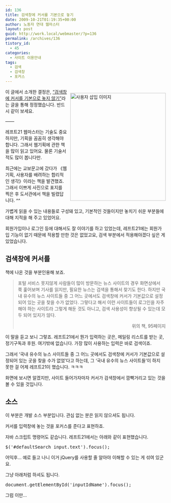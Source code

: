 ```yaml
---
id: 136
title: 검색창에 커서를 기본으로 놓기
date: 2009-10-21T01:19:35+00:00
author: 노동자 연대 웹마스터
layout: post
guid: http://work.local/webmaster/?p=136
permalink: /archives/136
tistory_id:
  - 45
categories:
  - 사이트 이용안내
tags:
  - 검색
  - 검색창
  - 포커스
---
```

<p style="clear: both; float: right; ">
  <img src="http://work.local/webmaster/wp-content/uploads/1/cfile30.uf.192A1C474D0847230294A0.jpg" class="aligncenter" width="300" height="337" alt="사용자 삽입 이미지" filename="091010-0009.jpg" filemime="image/jpeg" style="margin-left:10px;" />
</p>

이 글에서 소개한 결정은, <a href="http://work.local/webmaster/entry/%EA%B2%80%EC%83%89%EC%B0%BD%EC%9D%84-%EC%BB%A4%EC%84%9C%EC%97%90-%EA%B8%B0%EB%B3%B8%EC%9C%BC%EB%A1%9C-%EB%86%93%EC%A7%80-%EC%95%8A%EA%B8%B0" target="_blank" class="tx-link">&#8220;검색창에 커서를 기본으로 놓지 않기&#8221;</a>라는 글을 통해 정정했습니다. 반드시 같이 보세요.

&#8212;&#8212;

레프트21 웹마스터는 기술도 중요하지만, 기획을 꼼꼼히 생각해야 합니다. 그래서 웹기획에 관한 책을 많이 읽고 있어요. 물론 기술서적도 많이 봅니다만.

최근에는 교보문고에 갔다가 《웹기획, 사용자를 배려하는 합리적인 생각》이라는 책을 발견했죠. 그래서 이쁘게 사진으로 표지를 찍은 후 도서관에서 책을 빌렸답니다. ^^

가볍게 읽을 수 있는 내용들로 구성돼 있고, 기본적인 것들이지만 놓치기 쉬운 부분들에 대해 지적을 해 주고 있었어요.

회원가입이나 로그인 등에 대해서도 잘 이야기를 하고 있었는데, 레프트21에는 회원가입 기능이 없기 때문에 적용할 만한 것은 없었고요, 검색 부분에서 적용해야겠다 싶은 게 있었습니다.

## 검색창에 커서를

책에 나온 것을 부분인용해 보죠.</p> 

<blockquote class="tx-quote-tistory">
  <p>
    포털 서비스 못지않게 사람들이 많이 방문하는 뉴스 사이트의 경우 화면상에서 쭉 훑어보며 기사를 읽지만, 필요한 뉴스는 검색을 통해서 찾기도 한다. 하지만 국내 유수의 뉴스 사이트들 중 그 어느 곳에서도 검색창에 커서가 기본값으로 설정되어 있는 곳을 찾을 수가 없었다. 그렇다고 해서 이런 사이트들이 로그인을 자주 해야 하는 사이트라 그렇게 해둔 것도 아니고, 검색 사용성이 향상될 수 있는데 모두 되어 있지가 않다.
  </p>
  
  <p style="text-align: right; ">
    위의 책, 95페이지
  </p>
</blockquote>

이&nbsp;말을 듣고 보니 그렇죠. 레프트21에서 뭔가 입력하는 곳은, 메일링 리스트를 받는 곳, 정기구독과 후원. 여기밖에 없습니다. 가장 많이 사용하는 입력은 바로 검색이죠.

그래서 ‘국내 유수의 뉴스 사이트들 중 그 어느 곳에서도 검색창에 커서가 기본값으로 설정되어 있는 곳을 찾을 수가 없었’다고 하는데, 그 ‘국내 유수의 뉴스 사이트들’이 하지 못한 걸 어제 레프트21이 했습니다. ㅋㅋㅋ

화면에 보시면 알겠지만, 사이트 들어가자마자 커서가 검색창에서 깜빡거리고 있는 것을 볼 수 있을 것입니다.

## 소스

이 부분은 개발 소스 부분입니다. 관심 없는 분은 읽지 않으셔도 됩니다.

커서를 입력창에 놓는 것을 포커스를 준다고 표현하죠.

자바 스크립트 명령어도 같습니다. 레프트21에서는 아래와 같이 표현했습니다.

<pre title="code" class="brush: xhtml;">$('#defaultSearch input.text').focus();</pre>

어익후&#8230; 예로 들고 나니 이거 jQuery를 사용할 줄 알아야 이해할 수 있는 게 섞여 있군요.

그냥 아래처럼 하셔도 됩니다.

<pre title="code" class="brush: xhtml;">document.getElementById('inputIdName').focus();</pre>

그럼 이만&#8230;